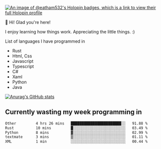 [![An image of @eatham532's Holopin badges, which is a link to view their full Holopin profile](https://holopin.me/eatham532)](https://holopin.io/@eatham532)


👋 Hi! Glad you're here!

I enjoy learning how things work. Appreciating the little things. :)


List of languages I have programmed in
- Rust
- Html, Css
- Javascript
- Typescript
- C#
- Xaml
- Python
- Java

[![Anurag's GitHub stats](https://github-readme-stats.vercel.app/api?username=Eatham532&theme=dark)](https://github.com/anuraghazra/github-readme-stats)


## Currently wasting my week programming in
<!--START_SECTION:waka-->

```txt
Other         4 hrs 26 mins   ███████████████████████░░   91.88 %
Rust          10 mins         █░░░░░░░░░░░░░░░░░░░░░░░░   03.49 %
Python        8 mins          ▓░░░░░░░░░░░░░░░░░░░░░░░░   02.99 %
textmate      3 mins          ▒░░░░░░░░░░░░░░░░░░░░░░░░   01.11 %
XML           1 min           ░░░░░░░░░░░░░░░░░░░░░░░░░   00.44 %
```

<!--END_SECTION:waka-->
